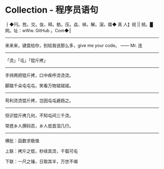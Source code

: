 # Collection - 程序员语句

┋◆冃。狌。交。伖，释。鲂。压。劦、棑。解。漃。瘼◆ 真 人】视 || 频。█网。址：wWw. GitHub 。Com◆┋

---

来来来，键盘给你，别给我说那么多，give me your code。 —— Mr. 连

---

「烫」「屯」「锟斤拷」

---

手持两把锟斤拷，口中疾呼烫烫烫。

脚踏千朵屯屯屯，笑看万物锘锘锘。

---

苟利烫烫锟斤拷，岂因屯屯避趋之。

---

但识锟斤拷几何，不知屯间三千烫。

常惑乡人撰码否，乡人低首泪几行。

---

横批：函数求极值

上联：拷斤之锟，秒续其烫，千载可屯

下联：一尺之锤，日取其半，万世不竭
